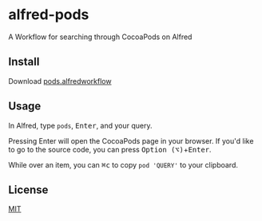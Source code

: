 # alfred-pods

A Workflow for searching through CocoaPods on Alfred

## Install

Download [pods.alfredworkflow](https://github.com/nanoxd/pods.alfredworkflow/releases/latest)

## Usage

In Alfred, type `pods`, <kbd>Enter</kbd>, and your query.

Pressing Enter will open the CocoaPods page in your browser. If you'd like to go to the source code, you can press <kbd>Option (⌥)</kbd>+<kbd>Enter</kbd>.

While over an item, you can <kbd>⌘c</kbd> to copy `pod 'QUERY'` to your clipboard.

## License

[MIT](https://tldrlegal.com/license/mit-license)
